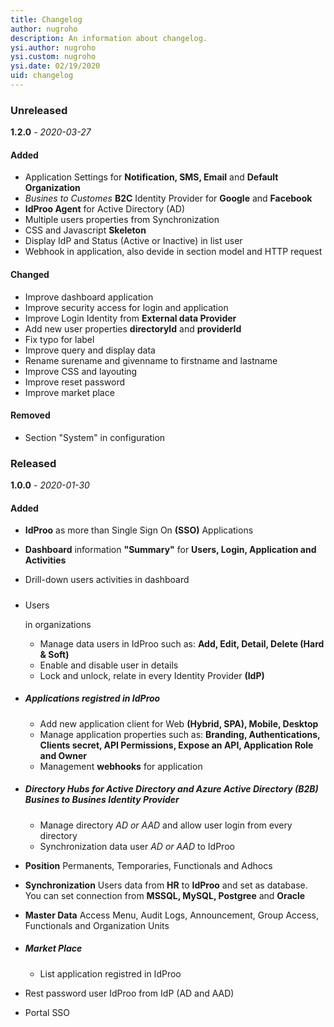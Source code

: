 ```yaml
---
title: Changelog
author: nugroho
description: An information about changelog. 
ysi.author: nugroho
ysi.custom: nugroho
ysi.date: 02/19/2020
uid: changelog
---
```

### Unreleased

**1.2.0** - _2020-03-27_

#### Added

*   Application Settings for **Notification, SMS, Email** and **Default Organization**
*   _Busines to Customes_ **B2C** Identity Provider for **Google** and **Facebook**
*   **IdProo Agent** for Active Directory (AD)
*   Multiple users properties from Synchronization
*   CSS and Javascript **Skeleton**
*   Display IdP and Status (Active or Inactive) in list user
*   Webhook in application, also devide in section model and HTTP request

#### Changed

*   Improve dashboard application
*   Improve security access for login and application
*   Improve Login Identity from **External data Provider**
*   Add new user properties **directoryId** and **providerId**
*   Fix typo for label
*   Improve query and display data
*   Rename surename and givenname to firstname and lastname
*   Improve CSS and layouting
*   Improve reset password
*   Improve market place

#### Removed

*   Section "System" in configuration

### Released

**1.0.0** - _2020-01-30_

#### Added

*   **IdProo** as more than Single Sign On **(SSO)** Applications
*   **Dashboard** information **"Summary"** for **Users, Login, Application and Activities**
*   Drill-down users activities in dashboard
*   ##### 

    <noscript>Users</noscript>

    in organizations

    *   Manage data users in IdProo such as: **Add, Edit, Detail, Delete (Hard & Soft)**
    *   Enable and disable user in details
    *   Lock and unlock, relate in every Identity Provider **(IdP)**
*   ##### **Applications** registred in IdProo

    *   Add new application client for Web **(Hybrid, SPA), Mobile, Desktop**
    *   Manage application properties such as: **Branding, Authentications, Clients secret, API Permissions, Expose an API, Application Role and Owner**
    *   Management **webhooks** for application
*   ##### **Directory Hubs** for _Active Directory_ and _Azure Active Directory_ **(B2B)** Busines to Busines Identity Provider

    *   Manage directory _AD or AAD_ and allow user login from every directory
    *   Synchronization data user _AD or AAD_ to IdProo
*   **Position** Permanents, Temporaries, Functionals and Adhocs
*   **Synchronization** Users data from **HR** to **IdProo** and set as database. You can set connection from **MSSQL, MySQL, Postgree** and **Oracle**
*   **Master Data** Access Menu, Audit Logs, Announcement, Group Access, Functionals and Organization Units
*   ##### Market Place

    *   List application registred in IdProo
*   Rest password user IdProo from IdP (AD and AAD)
*   Portal SSO
